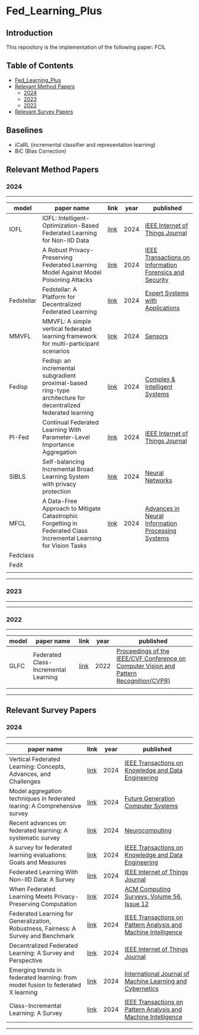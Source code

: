 # Fed_Learning_Plus



## Introduction

This repository is the implementation of the following paper: FCIL

## Table of Contents
<!-- TOC -->

- [Fed\_Learning\_Plus](#fed_learning_plus)
- [Relevant Method Papers](#relevant-method-papers)
  - [2024](#2024)
  - [2023](#2023)
  - [2022](#2022)
- [Relevant Survey Papers](#relevant-survey-papers)

<!-- /TOC -->

## Baselines

- iCaRL (incremental classifier and representation learning)
- BiC (Bias Correction)


## Relevant Method Papers

### 2024
---


| model      | paper name                                                                                                        | link                                                                                                                                                                                | year | published                                                                                                                 |
| ------------ | ------------------------------------------------------------------------------------------------------------------- | ------------------------------------------------------------------------------------------------------------------------------------------------------------------------------------- | ------ | --------------------------------------------------------------------------------------------------------------------------- |
| IOFL       | IOFL: Intelligent-Optimization-Based Federated Learning for Non-IID Data                                          | [link](https://ieeexplore.ieee.org/abstract/document/10400794?casa_token=Cc6el4Ty9RIAAAAA:UJ-Z7a0CkS9QrLOHvOYkosvioBWM3xZV4kWxbcmv6S7FOFVEC7jB4FNq5iexWQXMJ0hNKvgj9Zx5)             | 2024 | [IEEE Internet of Things Journal](https://ieeexplore.ieee.org/xpl/RecentIssue.jsp?punumber=6488907)                       |
|            | A Robust Privacy-Preserving Federated Learning Model Against Model Poisoning Attacks                              | [link](https://ieeexplore.ieee.org/abstract/document/10574838?casa_token=HmEpfwp55EAAAAAA:MWDRa0eG0JIoNr9asCy0Yn5jRojXdW7MM3rVIlUVb8ZANt-vcBN772rdtV8bFAF3-LzOBMiFitmh)             | 2024 | [IEEE Transactions on Information Forensics and Security](https://ieeexplore.ieee.org/xpl/RecentIssue.jsp?punumber=10206) |
| Fedstellar | Fedstellar: A Platform for Decentralized Federated Learning                                                       | [link](https://)                                                                                                                                                                    | 2024 | [Expert Systems with Applications](https://www.sciencedirect.com/journal/expert-systems-with-applications)                |
| MMVFL      | MMVFL: A simple vertical federated learning framework for multi-participant scenarios                             | [link](https://www.mdpi.com/1424-8220/24/2/619)                                                                                                                                     | 2024 | [Sensors](https://www.mdpi.com/journal/sensors/sections/sensornetworks)                                                   |
| Fedisp     | Fedisp: an incremental subgradient proximal-based ring-type architecture for decentralized federated learning     | [link](https://link.springer.com/article/10.1007/s40747-023-01272-4)                                                                                                                | 2024 | [Complex & Intelligent Systems](https://link.springer.com/journal/40747)                                                  |
| PI-Fed     | Continual Federated Learning With Parameter-Level Importance Aggregation                                          | [link](https://ieeexplore.ieee.org/abstract/document/10628095?casa_token=hNCao18hEsMAAAAA:snOdv4MtYydq5MKlptgTF5amoSLrZk4KiMtmaXG9HTclO4N1nU5XQnwsBYTAJ4ooPwVHot50jPHO)             | 2024 | [IEEE Internet of Things Journal](https://ieeexplore.ieee.org/xpl/RecentIssue.jsp?punumber=6488907)                       |
| SIBLS      | Self-balancing Incremental Broad Learning System with privacy protection                                          | [link](https://www.sciencedirect.com/science/article/pii/S0893608024003605?casa_token=sVP6Xgs-mA8AAAAA:FrCNBFOg6YoZAhZ3uAyIr8gp9iDiUURadnsOggPJhwMH2gU5UIkGOrkhsrxj-buRo9n5a5JaeLk) | 2024 | [Neural Networks](https://www.sciencedirect.com/journal/neural-networks)                                                  |
| MFCL       | A Data-Free Approach to Mitigate Catastrophic Forgetting in Federated Class Incremental Learning for Vision Tasks | [link](https://proceedings.neurips.cc/paper_files/paper/2023/file/d160ea01902c33e30660851dfbac5980-Paper-Conference.pdf)                                                            | 2024 | [Advances in Neural Information Processing Systems](https://)                                                             |
| Fedclass   |                                                                                                                   |                                                                                                                                                                                     |      |                                                                                                                           |
| Fedit      |                                                                                                                   |                                                                                                                                                                                     |      |                                                                                                                           |
|            |                                                                                                                   |                                                                                                                                                                                     |      |                                                                                                                           |
---

### 2023
---
---
### 2022
---

| model | paper name                           | link                                     | year | published                                                                                                                                                                                                     |
| ------- | -------------------------------------- | ------------------------------------------ | ------ | --------------------------------------------------------------------------------------------------------------------------------------------------------------------------------------------------------------- |
| GLFC  | Federated Class-Incremental Learning | [link](https://arxiv.org/pdf/2203.11473) | 2022 | [Proceedings of the IEEE/CVF Conference on Computer Vision and Pattern Recognition(CVPR)](https://openaccess.thecvf.com/content/CVPR2022/html/Dong_Federated_Class-Incremental_Learning_CVPR_2022_paper.html) |
|       |                                      |                                          |      |                                                                                                                                                                                                               |

---






## Relevant Survey Papers

### 2024
---

| paper name                                                                          | link                                                                                                                                                                                | year | published                                                                                                                     |
| ------------------------------------------------------------------------------------- | ------------------------------------------------------------------------------------------------------------------------------------------------------------------------------------- | ------ | ------------------------------------------------------------------------------------------------------------------------------- |
| Vertical Federated Learning: Concepts, Advances, and Challenges                     | [link](https://ieeexplore.ieee.org/abstract/document/10415268https:/)                                                                                                               | 2024 | [IEEE Transactions on Knowledge and Data Engineering](https://ieeexplore.ieee.org/xpl/RecentIssue.jsp?punumber=69)            |
| Model aggregation techniques in federated learing: A Comprehensive survey           | [link](https://www.sciencedirect.com/science/article/pii/S0167739X23003333)                                                                                                         | 2024 | [Future Generation Computer Systems](https://www.sciencedirect.com/journal/future-generation-computer-systems)                |
| Recent advances on federated learning: A systematic survey                          | [link](https://www.sciencedirect.com/science/article/pii/S0925231224007902?casa_token=bM_vSCicnyAAAAAA:EPUhnL8yl0QPnc2BGipimqc3z3tDWrW6ewb6UhNfEjI82R8ZJcrC1JEgLWyYkCpxQWXxNwm7o68) | 2024 | [Neurocomputing](https://www.sciencedirect.com/journal/neurocomputing)                                                        |
| A survey for federated learning evaluations: Goals and Measures                     | [link](https://ieeexplore.ieee.org/abstract/document/10480259?casa_token=NGQf0Kpx67AAAAAA:pNnaoo4l7ksJu0lUgJmMTJIM0boh8Una19QWGnpk53Bw59WR4ZhiS59AAz-xT8HHcBhiwKxPMr8L)             | 2024 | [IEEE Transactions on Knowledge and Data Engineering](https://ieeexplore.ieee.org/xpl/RecentIssue.jsp?punumber=69)            |
| Federated Learning With Non-IID Data: A Survey                                      | [link](https://ieeexplore.ieee.org/abstract/document/10468591?casa_token=hIokwbbxd2QAAAAA:AB37pCmD_TLwBbT1TUm7vwu-QRuu4XYAAJW3BpP3P_dY1PGT9fKnq0NsgWh1f18KcQMMgvPQRvNz)             | 2024 | [IEEE Internet of Things Journal](https://ieeexplore.ieee.org/xpl/RecentIssue.jsp?punumber=6488907)                           |
| When Federated Learning Meets Privacy-Preserving Computation                        | [link](https://dl.acm.org/doi/full/10.1145/3679013?casa_token=kSegkmGSJLAAAAAA%3AkwZRVc1ZgDKWwuDBXem_xyP0MsL-EuuJ3BCKxgCj5c2zAHFviQt1vUZ6b0f8H_kMmcqLxXQw-si7)                      | 2024 | [ACM Computing Surveys, Volume 56, Issue 12](https://dl.acm.org/toc/csur/2024/56/12)                                          |
| Federated Learning for Generalization, Robustness, Fairness: A Survey and Benchmark | [link](https://ieeexplore.ieee.org/abstract/document/10571602?casa_token=3C52LwtXk4oAAAAA:y_ogDDU-FP8ZUlGfQvNGJA5fEhavLVJElFS_tX_kC8PjDlhvcXDGRdproFgWKZD7wgm6tg4gDWnb)             | 2024 | [IEEE Transactions on Pattern Analysis and Machine Intelligence](https://ieeexplore.ieee.org/xpl/RecentIssue.jsp?punumber=34) |
| Decentralized Federated Learning: A Survey and Perspective                          | [link](https://ieeexplore.ieee.org/abstract/document/10542323?casa_token=-rjp4ddD8bwAAAAA:_tQw3V15mf16V30nSjFi_uGEgPQCIOgSYcNyOE322fc8dFBTJgzwOhgvEMJ2JpFCeIU9Jv9rBTXa)             | 2024 | [IEEE Internet of Things Journal](https://ieeexplore.ieee.org/xpl/RecentIssue.jsp?punumber=6488907)                           |
| Emerging trends in federated learning: from model fusion to federated X learning    | [link](https://link.springer.com/article/10.1007/s13042-024-02119-1)                                                                                                                | 2024 | [International Journal of Machine Learning and Cybernetics](https://link.springer.com/journal/13042)                          |
| Class-Incremental Learning: A Survey                                                | [link](https://ieeexplore.ieee.org/abstract/document/10599804?casa_token=RjdcdVGTr-cAAAAA:6Sjf9d0JJAUoGmwWQNZdTtVEtbQXrjlPMien4cTTWd9-pQCEctsMHhTnUaygdW4_uN9jJusbzscN)             | 2024 | [IEEE Transactions on Pattern Analysis and Machine Intelligence](https://ieeexplore.ieee.org/xpl/RecentIssue.jsp?punumber=34) |
---